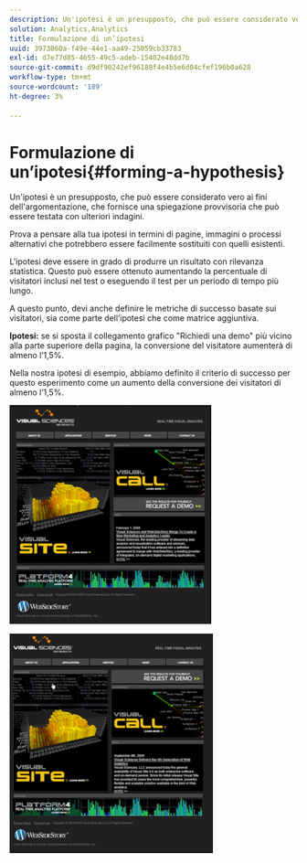 ```yaml
---
description: Un'ipotesi è un presupposto, che può essere considerato vero ai fini dell'argomentazione, che fornisce una spiegazione provvisoria che può essere testata con ulteriori indagini.
solution: Analytics,Analytics
title: Formulazione di un’ipotesi
uuid: 3973060a-f49e-44e1-aa49-25059cb33783
exl-id: d7e77d85-4655-49c5-adeb-15402e48dd7b
source-git-commit: d9df90242ef96188f4e4b5e6d04cfef196b0a628
workflow-type: tm+mt
source-wordcount: '189'
ht-degree: 3%

---
```


# Formulazione di un’ipotesi{#forming-a-hypothesis}

Un&#39;ipotesi è un presupposto, che può essere considerato vero ai fini dell&#39;argomentazione, che fornisce una spiegazione provvisoria che può essere testata con ulteriori indagini.

Prova a pensare alla tua ipotesi in termini di pagine, immagini o processi alternativi che potrebbero essere facilmente sostituiti con quelli esistenti.

L&#39;ipotesi deve essere in grado di produrre un risultato con rilevanza statistica. Questo può essere ottenuto aumentando la percentuale di visitatori inclusi nel test o eseguendo il test per un periodo di tempo più lungo.

A questo punto, devi anche definire le metriche di successo basate sui visitatori, sia come parte dell’ipotesi che come matrice aggiuntiva.

**Ipotesi:** se si sposta il collegamento grafico &quot;Richiedi una demo&quot; più vicino alla parte superiore della pagina, la conversione del visitatore aumenterà di almeno l’1,5%.

Nella nostra ipotesi di esempio, abbiamo definito il criterio di successo per questo esperimento come un aumento della conversione dei visitatori di almeno l’1,5%.

![](assets/ControlPage.png)

![](assets/TestPage.png)

